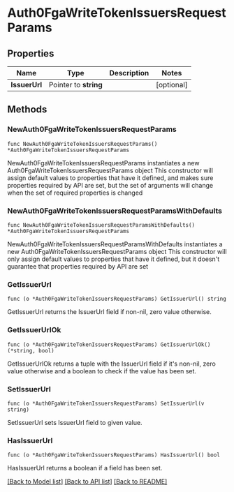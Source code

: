 # Auth0FgaWriteTokenIssuersRequestParams

## Properties

Name | Type | Description | Notes
------------ | ------------- | ------------- | -------------
**IssuerUrl** | Pointer to **string** |  | [optional] 

## Methods

### NewAuth0FgaWriteTokenIssuersRequestParams

`func NewAuth0FgaWriteTokenIssuersRequestParams() *Auth0FgaWriteTokenIssuersRequestParams`

NewAuth0FgaWriteTokenIssuersRequestParams instantiates a new Auth0FgaWriteTokenIssuersRequestParams object
This constructor will assign default values to properties that have it defined,
and makes sure properties required by API are set, but the set of arguments
will change when the set of required properties is changed

### NewAuth0FgaWriteTokenIssuersRequestParamsWithDefaults

`func NewAuth0FgaWriteTokenIssuersRequestParamsWithDefaults() *Auth0FgaWriteTokenIssuersRequestParams`

NewAuth0FgaWriteTokenIssuersRequestParamsWithDefaults instantiates a new Auth0FgaWriteTokenIssuersRequestParams object
This constructor will only assign default values to properties that have it defined,
but it doesn't guarantee that properties required by API are set

### GetIssuerUrl

`func (o *Auth0FgaWriteTokenIssuersRequestParams) GetIssuerUrl() string`

GetIssuerUrl returns the IssuerUrl field if non-nil, zero value otherwise.

### GetIssuerUrlOk

`func (o *Auth0FgaWriteTokenIssuersRequestParams) GetIssuerUrlOk() (*string, bool)`

GetIssuerUrlOk returns a tuple with the IssuerUrl field if it's non-nil, zero value otherwise
and a boolean to check if the value has been set.

### SetIssuerUrl

`func (o *Auth0FgaWriteTokenIssuersRequestParams) SetIssuerUrl(v string)`

SetIssuerUrl sets IssuerUrl field to given value.

### HasIssuerUrl

`func (o *Auth0FgaWriteTokenIssuersRequestParams) HasIssuerUrl() bool`

HasIssuerUrl returns a boolean if a field has been set.


[[Back to Model list]](../README.md#documentation-for-models) [[Back to API list]](../README.md#documentation-for-api-endpoints) [[Back to README]](../README.md)


